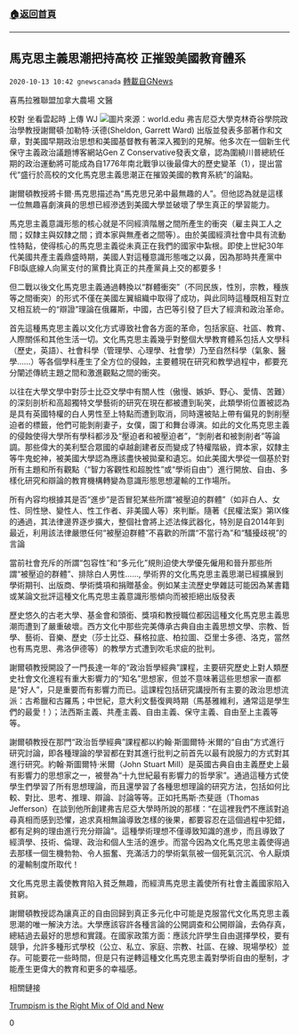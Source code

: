 ###  [:house:返回首頁](https://github.com/ourhimalayas/txt)
---

## 馬克思主義思潮把持高校 正摧毀美國教育體系
`2020-10-13 10:42 gnewscanada` [轉載自GNews](https://gnews.org/zh-hant/421921/)

喜馬拉雅聯盟加拿大農場 文醫

校對 坐看雲起時 上傳 WJ
![]()![](https://s3.amazonaws.com/gnews-media-offload/wp-content/uploads/2020/10/13103147/culturalmarxism.jpg)圖片來源：world.edu
弗吉尼亞大學克林奇谷學院政治學教授謝爾頓·加勒特·沃德(Sheldon, Garrett Ward) 出版並發表多部著作和文章，對美國早期政治思想和美國基督教有著深入獨到的見解。他多次在一個新生代保守主義政治議題博客網站Gen Z Conservative發表文章，認為圍繞川普總統任期的政治運動將可能成為自1776年南北戰爭以後最偉大的歷史變革（1），提出當代“盛行於高校的文化馬克思主義思潮正在摧毀美國的教育系統”的論點。

謝爾頓教授將卡爾·馬克思描述為“馬克思兄弟中最無趣的人”。但他認為就是這樣一位無趣喜劇演員的思想已經滲透到美國大學並破壞了學生真正的學習能力。

馬克思主義意識形態的核心就是不同經濟階層之間所產生的衝突（雇主與工人之間；奴隸主與奴隸之間；資本家與無產者之間等）。由於美國經濟社會中具有流動性特點，使得核心的馬克思主義從未真正在我們的國家中紮根。即使上世紀30年代美國共產主義鼎盛時期，美國人對這種意識形態嗤之以鼻，因為那時共產黨中FBI臥底線人向黨支付的黨費比真正的共產黨員上交的都要多！

但二戰以後文化馬克思主義通過轉換以“群體衝突”（不同民族，性別，宗教，種族等之間衝突）的形式不僅在美國左翼組織中取得了成功，與此同時這種既相互對立又相互統一的“辯證”理論在俄羅斯，中國，古巴等引發了巨大了經濟和政治革命。

首先這種馬克思主義以文化方式導致社會各方面的革命，包括家庭、社區、教育、人際關係和其他生活一切。文化馬克思主義幾乎對整個大學教育體系包括人文學科（歷史，英語）、社會科學（管理學、心理學、社會學）乃至自然科學（氣象、醫學……）等各個學科產生了全方位的侵蝕，主要體現在研究和教學過程中，都要充分闡述傳統主題之間和激進觀點之間的衝突。

以往在大學文學中對莎士比亞文學中有關人性（傲慢、嫉妒、野心、愛情、苦難）的深刻剖析和高超獨特文學藝術的研究在現在都被遭到恥笑，此類學術位置被認為是具有英國特權的白人男性至上特點而遭到取消，同時還被貼上帶有偏見的剝削壓迫者的標籤，他們可能剝削妻子，女僕，園丁和舞台導演。如此的文化馬克思主義的侵蝕使得大學所有學科都涉及“壓迫者和被壓迫者”，“剝削者和被剝削者”等論調。那些偉大的美利堅合眾國的卓越創建者反而變成了特權階級，資本家，奴隸主等牛鬼蛇神，被美國大學認為應該盡快被拋棄和遺忘。如此美國大學從一個基於對所有主題和所有觀點（“智力客觀性和超脫性”或“學術自由”）進行開放、自由、多樣化研究和辯論的教育機構轉變為意識形態思想灌輸的工作場所。

所有內容均根據其是否“進步”是否冒犯某些所謂“被壓迫的群體”（如非白人、女性、同性戀、變性人、性工作者、非美國人等）來判斷。隨著《民權法案》第IX條的通過，其法律邊界逐步擴大，整個社會將上述法條武器化，特別是自2014年到最近，利用該法律嚴懲任何“被壓迫群體”不喜歡的所謂“不當行為”和“騷擾歧視”的言論

當前社會充斥的所謂“包容性”和“多元化”規則迫使大學優先僱用和晉升那些所謂“被壓迫的群體”、排除白人男性……, 學術界的文化馬克思主義思潮已經擴展到學術期刊、出版商、學術獎項和捐贈基金。例如某主流歷史學雜誌可能因為某書籍或某論文批評這種文化馬克思主義意識形態傾向而被拒絕出版發表

歷史悠久的古老大學、基金會和頭銜、獎項和教授職位都因這種文化馬克思主義思潮而遭到了嚴重破壞。西方文化中那些完美傳承古典自由主義思想文學、宗教、哲學、藝術、音樂、歷史（莎士比亞、蘇格拉底、柏拉圖、亞里士多德、洛克，當然也有馬克思、弗洛伊德等）的教學方式遭到吹毛求疵的批判。

謝爾頓教授開設了一門長達一年的“政治哲學經典”課程，主要研究歷史上對人類歷史社會文化進程有重大影響力的“知名”思想家，但並不意味著這些思想家一直都是“好人”，只是重要而有影響力而已。這課程包括研究講授所有主要的政治思想流派：古希臘和古羅馬；中世紀，意大利文藝復興時期（馬基雅維利，通常這是學生們的最愛！）；法西斯主義、共產主義、自由主義、保守主義、自由至上主義等等。

謝爾頓教授在那門“政治哲學經典”課程都以約翰·斯圖爾特·米爾的“自由”方式進行研究討論，即各種理論的學習都在對其進行批判之前首先以最有說服力的方式對其進行研究。約翰·斯圖爾特·米爾（John Stuart Mill）是英國古典自由主義歷史上最有影響力的思想家之一，被譽為“十九世紀最有影響力的哲學家”。通過這種方式使學生們學習了所有思想理論，而且還學習了各種思想理論的研究方法，包括如何比較、對比、思考、推理、辯論、討論等等。正如托馬斯·杰斐遜（Thomas Jefferson）在談到他所創建弗吉尼亞大學時所說的那樣：“在這裡我們不應該對追尋真相而感到恐懼，追求真相無論導致怎樣的後果，都要容忍在這個過程中犯錯，都有足夠的理由進行充分辯論“。這種學術理想不僅導致知識的進步，而且導致了經濟學、技術、倫理、政治和個人生活的進步。而當今因為文化馬克思主義使得過去那樣一個生機勃勃、令人振奮、充滿活力的學術氣氛被一個死氣沉沉、令人厭煩的灌輸制度所取代！

文化馬克思主義使教育陷入貧乏無趣，而經濟馬克思主義使所有社會主義國家陷入貧窮。

謝爾頓教授認為讓真正的自由回歸到真正多元化中可能是克服當代文化馬克思主義思潮的唯一解決方法。大學應該容許各種言論的公開調查和公開辯論，去偽存真，總結過去最好的思想和實踐。在國家政策方面：應該允許學生自由選擇學校，要有競爭，允許多種形式學校（公立、私立、家庭、宗教、社區、在線、現場學校）並存。可能要花一些時間，但是只有逆轉這種文化馬克思主義對學術自由的壓制，才能產生更偉大的教育和更多的幸福感。



相關鏈接

[Trumpism is the Right Mix of Old and New](https://amgreatness.com/2020/10/07/trumpism-is-the-right-mix-of-old-and-new/)

0
